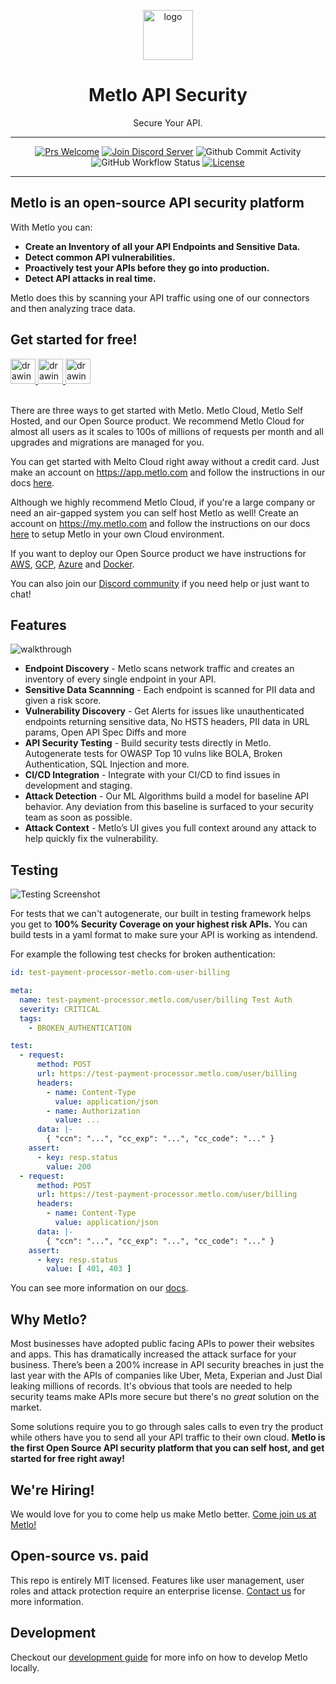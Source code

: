<p align="center">
  <picture>
    <source media="(prefers-color-scheme: dark)" srcset="https://storage.googleapis.com/metlo-security-public-images/metlo_logo_horiz_negative%404x.png" height="80">
    <img alt="logo" src="https://storage.googleapis.com/metlo-security-public-images/metlo_logo_horiz%404x.png" height="80">
  </picture>
  <h1 align="center">Metlo API Security</h1>
  <p align="center">Secure Your API.</p>
</p>

---
<div align="center">

[![Prs Welcome](https://img.shields.io/badge/PRs-welcome-brightgreen.svg?style=shields)](http://makeapullrequest.com)
[![Join Discord Server](https://img.shields.io/badge/discord%20community-join-blue)](https://discord.gg/4xhumff9BX)
![Github Commit Activity](https://img.shields.io/github/commit-activity/m/metlo-labs/metlo)
![GitHub Workflow Status](https://img.shields.io/github/actions/workflow/status/metlo-labs/metlo/build.yml?branch=develop)
[![License](https://img.shields.io/badge/license-MIT-brightgreen)](/LICENSE)

</div>

---

## Metlo is an open-source API security platform

With Metlo you can:

* **Create an Inventory of all your API Endpoints and Sensitive Data.**
* **Detect common API vulnerabilities.**
* **Proactively test your APIs before they go into production.**
* **Detect API attacks in real time.**

Metlo does this by scanning your API traffic using one of our connectors and then analyzing trace data.

## Get started for free!
<a href="https://app.metlo.com">
  <img src="https://metlo-api-security-public.s3.us-west-2.amazonaws.com/cloud-button.svg" alt="drawing" height="40"/>
</a>
<a href="https://my.metlo.com">
  <img src="https://metlo-api-security-public.s3.us-west-2.amazonaws.com/self-hosted-button.svg" alt="drawing" height="40"/>
</a>
<a href="https://demo.metlo.com">
  <img src="https://metlo-api-security-public.s3.us-west-2.amazonaws.com/demo-button.svg" alt="drawing" height="40"/>
</a>
<br/>
<br/>

There are three ways to get started with Metlo. Metlo Cloud, Metlo Self Hosted, and our Open Source product. We recommend Metlo Cloud for almost all users as it scales to 100s of millions of requests per month and all upgrades and migrations are managed for you.

You can get started with Melto Cloud right away without a credit card. Just make an account on https://app.metlo.com and follow the instructions in our docs [here](https://docs.metlo.com/docs/getting-started).

Although we highly recommend Metlo Cloud, if you're a large company or need an air-gapped system you can self host Metlo as well! Create an account on https://my.metlo.com and follow the instructions on our docs [here](https://docs.metlo.com/docs/metlo-self-hosted) to setup Metlo in your own Cloud environment.

If you want to deploy our Open Source product we have instructions for [AWS](https://docs.metlo.com/docs/deploy-to-aws), [GCP](https://docs.metlo.com/docs/deploy-to-gcp), [Azure](https://docs.metlo.com/docs/deploy-to-azure) and [Docker](https://docs.metlo.com/docs/deploy-to-docker).

You can also join our [Discord community](https://discord.gg/4xhumff9BX) if you need help or just want to chat!

## Features
![walkthrough](https://metlo-api-security-public.s3.us-west-2.amazonaws.com/walkthrough.gif)

* **Endpoint Discovery** - Metlo scans network traffic and creates an inventory of every single endpoint in your API.
* **Sensitive Data Scannning** - Each endpoint is scanned for PII data and given a risk score.
* **Vulnerability Discovery** - Get Alerts for issues like unauthenticated endpoints returning sensitive data, No HSTS headers, PII data in URL params, Open API Spec Diffs and more
* **API Security Testing** - Build security tests directly in Metlo. Autogenerate tests for OWASP Top 10 vulns like BOLA, Broken Authentication, SQL Injection and more.
* **CI/CD Integration** - Integrate with your CI/CD to find issues in development and staging.
* **Attack Detection** - Our ML Algorithms build a model for baseline API behavior. Any deviation from this baseline is surfaced to your security team as soon as possible.
* **Attack Context** - Metlo’s UI gives you full context around any attack to help quickly fix the vulnerability.

## Testing
![Testing Screenshot](https://metlo-api-security-public.s3.us-west-2.amazonaws.com/testing-screenshot.png)

For tests that we can't autogenerate, our built in testing framework helps you get to **100% Security Coverage on your highest risk APIs.** You can build tests in a yaml format to make sure your API is working as intendend.

For example the following test checks for broken authentication:

```yaml
id: test-payment-processor-metlo.com-user-billing

meta:
  name: test-payment-processor.metlo.com/user/billing Test Auth
  severity: CRITICAL
  tags:
    - BROKEN_AUTHENTICATION

test:
  - request:
      method: POST
      url: https://test-payment-processor.metlo.com/user/billing
      headers:
        - name: Content-Type
          value: application/json
        - name: Authorization
          value: ...
      data: |-
        { "ccn": "...", "cc_exp": "...", "cc_code": "..." }
    assert:
      - key: resp.status
        value: 200
  - request:
      method: POST
      url: https://test-payment-processor.metlo.com/user/billing
      headers:
        - name: Content-Type
          value: application/json
      data: |-
        { "ccn": "...", "cc_exp": "...", "cc_code": "..." }
    assert:
      - key: resp.status
        value: [ 401, 403 ]
```

You can see more information on our [docs](https://docs.metlo.com/docs/writing-a-test).

## Why Metlo?

Most businesses have adopted public facing APIs to power their websites and apps.
This has dramatically increased the attack surface for your business.
There’s been a 200% increase in API security breaches in just the last year with the APIs of companies like Uber, Meta, Experian and Just Dial leaking millions of records.
It's obvious that tools are needed to help security teams make APIs more secure but there's no *great* solution on the market.

Some solutions require you to go through sales calls to even try the product while others have you to send all your API traffic to their own cloud. **Metlo is the first Open Source API security platform that you can self host, and get started for free right away!**

## We're Hiring!

We would love for you to come help us make Metlo better. [Come join us at Metlo!](mailto:akshay@metlo.com)

## Open-source vs. paid

This repo is entirely MIT licensed. Features like user management, user roles and attack protection require an enterprise license. [Contact us](mailto:shri@metlo.com) for more information.

## Development

Checkout our [development guide](https://docs.metlo.com/docs/development-guide) for more info on how to develop Metlo locally.

